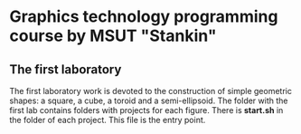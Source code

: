 # Graphics technology programming course by MSUT "Stankin"
## The first laboratory
The first laboratory work is devoted to the construction of simple geometric shapes: a square, a cube, a toroid and a semi-ellipsoid. The folder with the first lab contains folders with projects for each figure. There is **start.sh** in the folder of each project. This file is the entry point.
